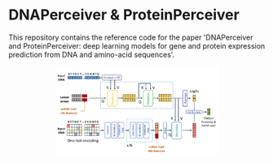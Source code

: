 # DNAPerceiver & ProteinPerceiver
This repository contains the reference code for the paper 'DNAPerceiver and ProteinPerceiver: deep learning models for gene and protein expression prediction from DNA and amino-acid sequences'.

<p align="center">
  <img src="images/DNAPerceiver.jpg" alt="DNAPerceiver" width="320"/>
</p>
